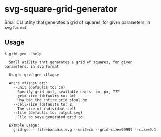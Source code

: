 # svg-square-grid-generator
Small CLI utility that generates a grid of squares, for given parameters, in svg format

## Usage

```
$ grid-gen --help

  Small utility that generates a grid of squares, for given parameters, in svg format

  Usage: grid-gen <flags>

  Where <flags> are:
    --unit (defaults to: cm)
      Specify grid unit, available units: cm, px, ???
    --grid-size (defaults to: 30)
      How big the entire grid shoul be
    --cell-size (defaults to: 2)
      The size of individual cell
    --file (defaults to: output.svg)
      File to save generated grid to

  Example usage:
    grid-gen --file=bananas.svg --unit=cm --grid-size=99999 --size=0.1

```
